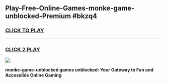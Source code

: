 
## Play-Free-Online-Games-monke-game-unblocked-Premium #bkzq4
<h3>
<a href="https://premium.freeplayer.one?title=monke-game-unblocked&ref=8M">CLICK TO PLAY</a></h3>
<hr>

<h3>
<a href="https://premium.freeplayer.one?title=monke-game-unblocked&ref=8M">CLICK 2 PLAY</a>
  
</h3>

<a href="https://premium.freeplayer.one?title=monke-game-unblocked&ref=8M"><img src="https://clearcache.store/games.png"></a>


**monke-game-unblocked games unblocked: Your Gateway to Fun and Accessible Online Gaming**
